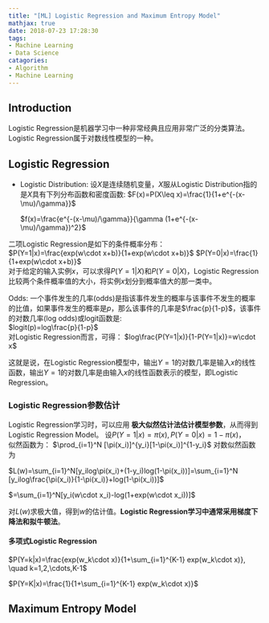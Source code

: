 ```yaml
---
title: "[ML] Logistic Regression and Maximum Entropy Model"
mathjax: true
date: 2018-07-23 17:28:30
tags:
- Machine Learning
- Data Science
catagories:
- Algorithm
- Machine Learning
---
```

## Introduction
Logistic Regression是机器学习中一种非常经典且应用非常广泛的分类算法。Logistic Regression属于对数线性模型的一种。

## Logistic Regression
* Logistic Distribution: 设$X$是连续随机变量，$X$服从Logistic Distribution指的是$X$具有下列分布函数和密度函数:
  $F(x)=P(X\leq x)=\frac{1}{1+e^{-(x-\mu)/\gamma}}$

  $f(x)=\frac{e^{-(x-\mu)/\gamma}}{\gamma (1+e^{-(x-\mu)/\gamma})^2}$

二项Logistic Regression是如下的条件概率分布：  
$P(Y=1|x)=\frac{exp(w\cdot x+b)}{1+exp(w\cdot x+b)}$
$P(Y=0|x)=\frac{1}{1+exp(w\cdot x+b)}$  
对于给定的输入实例$x$，可以求得$P(Y=1|X)$和$P(Y=0|X)$，Logistic Regression比较两个条件概率值的大小，将实例$x$划分到概率值大的那一类中。

Odds: 一个事件发生的几率(odds)是指该事件发生的概率与该事件不发生的概率的比值，如果事件发生的概率是$p$，那么该事件的几率是$\frac{p}{1-p}$，该事件的对数几率(log odds)或logit函数是:   
$logit(p)=log\frac{p}{1-p}$  
对Logistic Regression而言，可得：
$log\frac{P(Y=1|x)}{1-P(Y=1|x)}=w\cdot x$

这就是说，在Logistic Regression模型中，输出$Y=1$的对数几率是输入$x$的线性函数，输出$Y=1$的对数几率是由输入$x$的线性函数表示的模型，即Logistic Regression。

### Logistic Regression参数估计
Logistic Regression学习时，可以应用 __极大似然估计法估计模型参数__，从而得到Logistic Regression Model。
设$P(Y=1|x)=\pi(x), P(Y=0|x)=1-\pi(x)$，  
似然函数为：
$\prod_{i=1}^N [\pi(x_i)]^{y_i}[1-\pi(x_i)]^{1-y_i}$
对数似然函数为  

$L(w)=\sum_{i=1}^N[y_ilog\pi(x_i)+(1-y_i)log(1-\pi(x_i))]=\sum_{i=1}^N [y_ilog\frac{\pi(x_i)}{1-\pi(x_i)}+log(1-\pi(x_i))]$

$=\sum_{i=1}^N[y_i(w\cdot x_i)-log(1+exp(w\cdot x_i))]$  

对$L(w)$求极大值，得到$w$的估计值。__Logistic Regression学习中通常采用梯度下降法和拟牛顿法__。

#### 多项式Logistic Regression
$P(Y=k|x)=\frac{exp(w_k\cdot x)}{1+\sum_{i=1}^{K-1} exp(w_k\cdot x)}, \quad k=1,2,\cdots,K-1$

$P(Y=K|x)=\frac{1}{1+\sum_{i=1}^{K-1} exp(w_k\cdot x)}$

## Maximum Entropy Model
